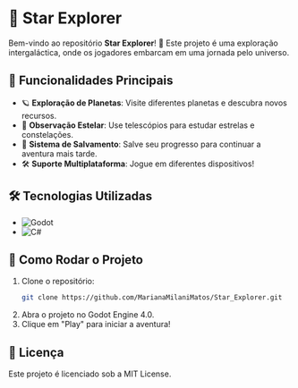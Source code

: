 # 🌌 Star Explorer

Bem-vindo ao repositório **Star Explorer**! 🚀 Este projeto é uma exploração intergaláctica, onde os jogadores embarcam em uma jornada pelo universo.

## 🌟 Funcionalidades Principais

- 🪐 **Exploração de Planetas**: Visite diferentes planetas e descubra novos recursos.
- 🔭 **Observação Estelar**: Use telescópios para estudar estrelas e constelações.
- 💾 **Sistema de Salvamento**: Salve seu progresso para continuar a aventura mais tarde.
- 🛠 **Suporte Multiplataforma**: Jogue em diferentes dispositivos!

## 🛠️ Tecnologias Utilizadas

- ![Godot](https://img.shields.io/badge/-Godot_4.0-478CBF?logo=godot-engine&logoColor=white&style=flat)
- ![C#](https://img.shields.io/badge/-C%23-239120?logo=csharp&logoColor=white&style=flat)

## 🚀 Como Rodar o Projeto

1. Clone o repositório:
   ```bash
   git clone https://github.com/MarianaMilaniMatos/Star_Explorer.git
2. Abra o projeto no Godot Engine 4.0.
3. Clique em "Play" para iniciar a aventura!
   
## 📄 Licença
Este projeto é licenciado sob a MIT License.
